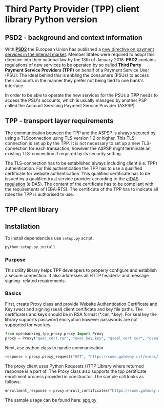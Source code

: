 # Third Party Provider (TPP) client library Python version

## PSD2 - background and context information

With **[PSD2](https://en.wikipedia.org/wiki/Payment_Services_Directive#Revised_Directive_on_Payment_Services_(PSD2))** the European Union has published a [new directive on payment services in the
internal market](https://eur-lex.europa.eu/legal-content/EN/TXT/?uri=CELEX%3A32015L2366). Member States were required to adopt this directive into their national law by the
13th of January 2018. **PSD2** contains regulations of new services to be operated by so
called **Third Party Payment Service Providers (TPP)** on behalf of a Payment Service User (PSU).
The ideal behind this is enbling the consumers (PSUs) to access their accounts in the manner they prefer
not being tied to one bank's interface.

In order to be able to operate the new services for the PSUs a **TPP** needs to access the PSU's accounts,
which is usually managed by another PSP called the Account Servicing Payment Service Provider (ASPSP).

## TPP - transport layer requirements

The communication between the TPP and the ASPSP is always secured by using a TLSconnection
using TLS version 1.2 or higher. This TLS-connection is set up by the TPP. It is not necessary
to set up a new TLS-connection for each transaction, however the ASPSP might terminate an existing
TLS-connection if required by its security setting.

The TLS-connection has to be established always including client (i.e. TPP) authentication.
For this authentication the TPP has to use a qualified certificate for website authentication.
This qualified certificate has to be issued by a qualified trust service provider according
to the [eIDAS regulation](https://en.wikipedia.org/wiki/EIDAS) (eIDAS). The content of the certificate has to be compliant with the
requirements of (EBA-RTS). The certificate of the TPP has to indicate all roles
the TPP is authorised to use.

## TPP client library

## Installation

To install dependencies use `setup.py` script.

```bash
python setup.py install
```

### Purpose

This utility library helps TPP developers to properly configure and establish a secure connection.
It also addresses all HTTP headers- and message signing- related requirements.

### Basics

First, create Proxy class and provide Website Authentication Certificate and Key (wac) and signing (seal)
client certificate and key file paths. Tke certificates and keys should be in RSA format (*.cer, *.key).
For seal key the library supports password encryption however passwords are not supported for wac key.

```python
from openbanking_tpp_proxy.proxy import Proxy
proxy = Proxy("qwac_cert.cer", "qwac_key.key", "qseal_cert.cer", "qseal_key.key")
```

Next, use python class to handle communication

```python
response = proxy.proxy_request("GET", "https://some.gateway.url/eidas/1.0/v1/consents/health-check")
```

The proxy client uses Python Requests HTTP Library where returned response is a part of.
The Proxy class also supports the tpp certificate enrollment process provided in constructor.
The sample call looks as follows:

```python
enrollment_response = proxy.enroll_certificates("https://some.gateway.url/eidas/1.0/v1/enrollment", "intermediate.cer", "root.cer", "TPP_ID" , "Commertial name")
```

The sample usage can be found here: [app.py](src/app.py)
